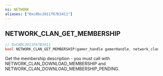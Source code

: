 ```yaml
---
ns: NETWORK
aliases: ["0xc8bc2011f67b3411"]
---
```

## NETWORK_CLAN_GET_MEMBERSHIP

```c
// 0xC8BC2011F67B3411
bool NETWORK_CLAN_GET_MEMBERSHIP(gamer_handle gamerHandle, network_clan_desc memberInfo, int membershipIndex);
```

Get the membership description - you must call with NETWORK_CLAN_DOWNLOAD_MEMBERSHIP and NETWORK_CLAN_DOWNLOAD_MEMBERSHIP_PENDING.

